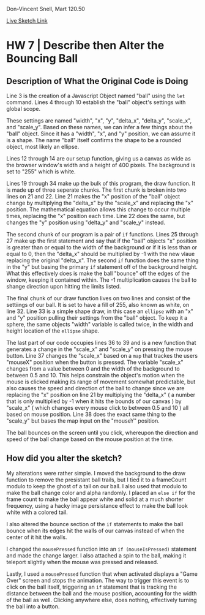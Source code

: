 Don-Vincent Snell, Mart 120.50

[Live Sketch Link](https://dvsnell.github.io/120-work/hw-7/)


# HW 7 | Describe then Alter the Bouncing Ball

## Description of What the Original Code is Doing

Line 3 is the creation of a Javascript Object named "ball" using the `let` command.  Lines 4 through 10 establish the "ball" object's settings with global scope.

These settings are named "width", "x", "y", "delta_x", "delta_y", "scale_x", and "scale_y".  Based on these names, we can infer a few things about the "ball" object.  Since it has a "width", "x", and "y" position, we can assume it is a shape.  The name "ball" itself confirms the shape to be a rounded object, most likely an ellipse.

Lines 12 through 14 are our setup function, giving us a canvas as wide as the browser window's width and a height of 400 pixels.  The background is set to "255" which is white.

Lines 19 through 34 make up the bulk of this program, the draw function.  It is made up of three seperate chunks.
The first chunk is broken into two lines on 21 and 22.  Line 21 makes the "x" position of the "ball" object change by multiplying the "delta_x" by the "scale_x" and replacing the "x" position.  The mathematical equation allows this change to occur multiple times, replacing the "x" position each time.  Line 22 does the same, but changes the "y" position using "delta_y" and "scale_y" instead.

The second chunk of our program is a pair of `if` functions.  Lines 25 through 27 make up the first statement and say that if the "ball" objects "x" position is greater than or equal to the width of the background or if it is less than or equal to 0, then the "delta_x" should be multiplied by -1 with the new vlaue replacing the original "delta_x".  The second `if` function does the same thing in the "y" but basing the primary `if` statement off of the background height.  What this effectively does is make the ball "bounce" off the edges of the window, keeping it contained within.  The -1 multiplication causes the ball to shange direction upon hitting the limits listed.

The final chunk of our draw function lives on two lines and consist of the settiings of our ball.  It is set to have a fill of 255, also known as white, on line 32.  Line 33 is a simple shape draw, in this case an `ellipse` with an "x" and "y" position pulling their settings from the "ball" object.  To keep it a sphere, the same objects "width" variable is called twice, in the width and height location of the `ellipse` shape.

The last part of our code occupies lines 36 to 39 and is a new function that generates a change in the "scale_x" and "scale_y" on pressing the mouse button.  Line 37 changes the "scale_x" based on a `map` that trackes the users "mouseX" position when the button is pressed.  The variable "scale_x" changes from a value between 0 and the width of the background to between 0.5 and 10.  This helps constrain the object's motion when the mouse is clicked making its range of movement somewhat predictable, but also causes the speed and direction of the ball to change since we are replacing the "x" position on line 21 by multiplying the "delta_x" ( a number that is only multiplied by -1 when it hits the bounds of our canvas ) by "scale_x" ( which changes every mouse click to between 0.5 and 10 ) all based on mouse position.  Line 38 does the exact same thing to the "scale_y" but bases the map input on the "mouseY" position.

The ball bounces on the screen until you click, whereupon the direction and speed of the ball change based on the mouse position at the time.

## How did you alter the sketch?

My alterations were rather simple.  I moved the background to the draw function to remove the presistant ball trails, but I tied it to a frameCount modulo to keep the ghost of a tail on our ball.  I also used that modulo to make the ball change color and alpha randomly.  I placed an `else if` for the frame count to make the ball appear white and solid at a much shorter frequency, using a hacky image persistance effect to make the ball look white with a colored tail.

I also altered the bounce section of the `if` statements to make the ball bounce when its edges hit the walls of our canvas instead of when the center of it hit the walls.

I changed the `mousePressed` function into an `if (mouseIsPressed)` statement and made the change larger.  I also attached a spin to the ball, making it teleport slightly when the mouse was pressed and released.

Lastly, I used a `mousePressed` function that when activated displays a "Game Over" screen and stops the animation.  The way to trigger this event is to click on the ball itself, triggering an `if` statement that is tracking the distance between the ball and the mouse position, accounting for the width of the ball as well.  Clicking anywhere else, does nothing, effectively turning the ball into a button.

